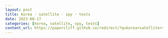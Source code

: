 ```yaml
---
layout: post
title: korea · satellite · spy · tests
date: 2023-08-17
categories: [korea, satellite, spy, tests]
content_url: https://papercliff.github.io/redirect/?q=korea+satellite+spy+tests&tbs=cdr:1,cd_min:8/16/2023,cd_max:8/18/2023
---
```

